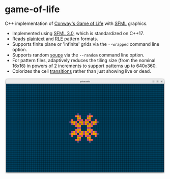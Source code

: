 # game-of-life
C++ implementation of [Conway's Game of Life](https://conwaylife.com/wiki/Conway%27s_Game_of_Life) with [SFML](https://www.sfml-dev.org/index.php) graphics.

- Implemented using [SFML 3.0](https://github.com/SFML/SFML), which is standardized on C++17.
- Reads [plaintext](https://conwaylife.com/wiki/Plaintext) and [RLE](https://conwaylife.com/wiki/Run_Length_Encoded) pattern formats.
- Supports finite plane or 'infinite' grids via the `--wrapped` command line option.
- Supports random [soups](https://conwaylife.com/wiki/Soup#Soup_search) via the `--random` command line option.
- For pattern files, adaptively reduces the tiling size (from the nominal 16x16) in powers of 2 increments to support patterns up to 640x360.
- Colorizes the cell [transitions](https://en.wikipedia.org/wiki/Conway%27s_Game_of_Life) rather than just showing live or dead.

![Colorized Pulsar pattern](pulsar.png "Colorized pulsar")
